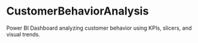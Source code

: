 # CustomerBehaviorAnalysis
Power BI Dashboard analyzing customer behavior using KPIs, slicers, and visual trends.
